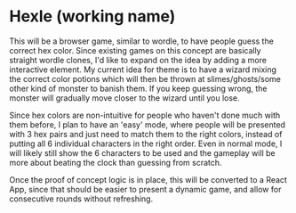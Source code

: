 # Hexle (working name)

This will be a browser game, similar to wordle, to have people guess the correct hex color. Since existing games on this concept are basically straight wordle clones, I'd like to expand on the idea by adding a more interactive element. My current idea for theme is to have a wizard mixing the correct color potions which will then be thrown at slimes/ghosts/some other kind of monster to banish them. If you keep guessing wrong, the monster will gradually move closer to the wizard until you lose.

Since hex colors are non-intuitive for people who haven't done much with them before, I plan to have an 'easy' mode, where people will be presented with 3 hex pairs and just need to match them to the right colors, instead of putting all 6 individual characters in the right order. Even in normal mode, I will likely still show the 6 characters to be used and the gameplay will be more about beating the clock than guessing from scratch.

Once the proof of concept logic is in place, this will be converted to a React App, since that should be easier to present a dynamic game, and allow for consecutive rounds without refreshing.